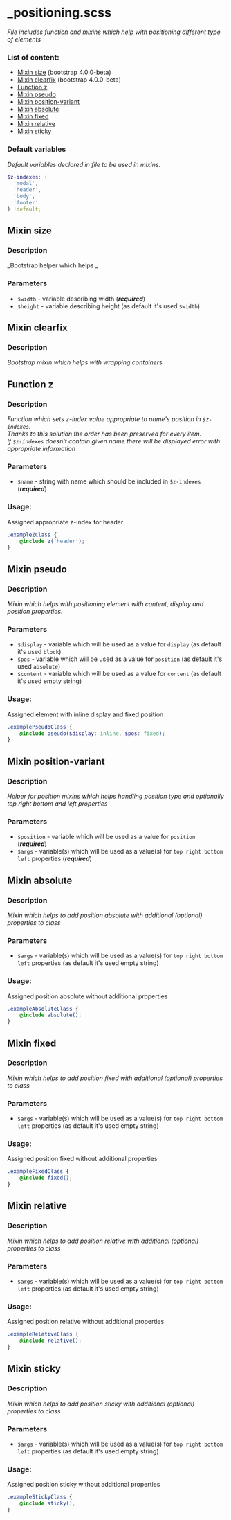 # _positioning.scss
_File includes function and mixins which help with positioning different type of elements_

### List of content:

- [Mixin size](#function-size) (bootstrap 4.0.0-beta)
- [Mixin clearfix](#mixin-clearfix) (bootstrap 4.0.0-beta)
- [Function z](#function-z)
- [Mixin pseudo](#mixin-pseudo)
- [Mixin position-variant](#mixin-position-variant)
- [Mixin absolute](#mixin-absolute)
- [Mixin fixed](#mixin-fixed)
- [Mixin relative](#mixin-relative)
- [Mixin sticky](#mixin-sticky)


### Default variables
_Default variables declared in file to be used in mixins._

```scss
$z-indexes: (
  'modal',
  'header',
  'body',
  'footer'
) !default;
```

## Mixin size

### Description
_Bootstrap helper which helps _

### Parameters
- `$width` - variable describing width (***required***)
- `$height` - variable describing height (as default it's used ```$width```)


## Mixin clearfix

### Description
_Bootstrap mixin which helps with wrapping containers_


## Function z

### Description
_Function which sets z-index value appropriate to name's position in ```$z-indexes```.<br />
Thanks to this solution the order has been preserved for every item.<br />
If ```$z-indexes``` doesn't contain given name there will be displayed error with appropriate information_

### Parameters
- `$name` - string with name which should be included in ```$z-indexes``` (***required***)

### Usage: 
Assigned appropriate z-index for header

```scss
.exampleZClass {
    @include z('header');
}
```


## Mixin pseudo

### Description
_Mixin which helps with positioning element with content, display and position properties._

### Parameters
- `$display` - variable which will be used as a value for ```display``` (as default it's used ```block```)
- `$pos` - variable which will be used as a value for ```position``` (as default it's used ```absolute```)
- `$content` - variable which will be used as a value for ```content``` (as default it's used empty string)

### Usage: 
Assigned element with inline display and fixed position

```scss
.examplePseudoClass {
    @include pseudo($display: inline, $pos: fixed);
}
```


## Mixin position-variant

### Description
_Helper for position mixins which helps handling position type and optionally top right bottom and left properties_

### Parameters
- `$position` - variable which will be used as a value for ```position``` (***required***)
- `$args` - variable(s) which will be used as a value(s) for ```top right bottom left``` properties (***required***)


## Mixin absolute

### Description
_Mixin which helps to add position absolute with additional (optional) properties to class_

### Parameters
- `$args` - variable(s) which will be used as a value(s) for ```top right bottom left``` properties (as default it's used empty string)

### Usage: 
Assigned position absolute without additional properties

```scss
.exampleAbsoluteClass {
    @include absolute();
}
```


## Mixin fixed

### Description
_Mixin which helps to add position fixed with additional (optional) properties to class_

### Parameters
- `$args` - variable(s) which will be used as a value(s) for ```top right bottom left``` properties (as default it's used empty string)

### Usage: 
Assigned position fixed without additional properties

```scss
.exampleFixedClass {
    @include fixed();
}
```

## Mixin relative

### Description
_Mixin which helps to add position relative with additional (optional) properties to class_

### Parameters
- `$args` - variable(s) which will be used as a value(s) for ```top right bottom left``` properties (as default it's used empty string)

### Usage: 
Assigned position relative without additional properties

```scss
.exampleRelativeClass {
    @include relative();
}
```

## Mixin sticky

### Description
_Mixin which helps to add position sticky with additional (optional) properties to class_

### Parameters
- `$args` - variable(s) which will be used as a value(s) for ```top right bottom left``` properties (as default it's used empty string)

### Usage: 
Assigned position sticky without additional properties

```scss
.exampleStickyClass {
    @include sticky();
}
```